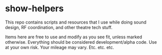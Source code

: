 # show-helpers
This repo contains scripts and resources that I use while doing
sound design, RF coordination, and other theatre tech stuff.

Items here are free to use and modify as you see fit, unless marked
otherwise. Everything should be considered development/alpha code.
Use at your own risk. Your mileage may vary. Etc. etc. etc. 

